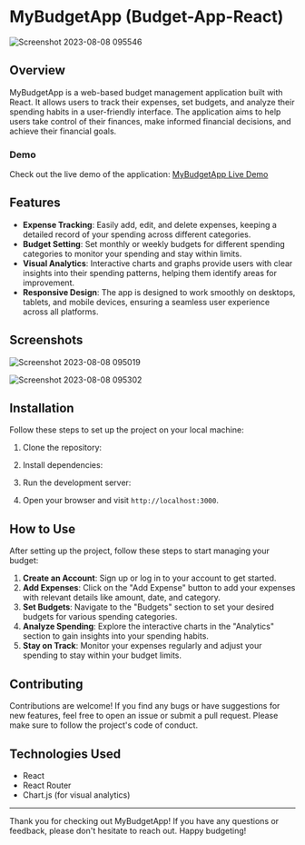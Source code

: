 # MyBudgetApp (Budget-App-React)

![Screenshot 2023-08-08 095546](https://github.com/AdilAhmedShekhani/Budget-App-React/assets/126003246/1f41cae9-5b1b-48d7-a904-7c083fa8ae39)

## Overview

MyBudgetApp is a web-based budget management application built with React. It allows users to track their expenses, set budgets, and analyze their spending habits in a user-friendly interface. The application aims to help users take control of their finances, make informed financial decisions, and achieve their financial goals.

### Demo

Check out the live demo of the application: [MyBudgetApp Live Demo](https://mybudgetapp-react.netlify.app/)

## Features

- **Expense Tracking**: Easily add, edit, and delete expenses, keeping a detailed record of your spending across different categories.
- **Budget Setting**: Set monthly or weekly budgets for different spending categories to monitor your spending and stay within limits.
- **Visual Analytics**: Interactive charts and graphs provide users with clear insights into their spending patterns, helping them identify areas for improvement.
- **Responsive Design**: The app is designed to work smoothly on desktops, tablets, and mobile devices, ensuring a seamless user experience across all platforms.

## Screenshots

![Screenshot 2023-08-08 095019](https://github.com/AdilAhmedShekhani/Budget-App-React/assets/126003246/09e40885-7f8f-4806-ad73-4cf1f1b78cb7)

![Screenshot 2023-08-08 095302](https://github.com/AdilAhmedShekhani/Budget-App-React/assets/126003246/cc1a5886-5470-4209-a3fa-8d75c173f8d8)


## Installation

Follow these steps to set up the project on your local machine:

1. Clone the repository:


2. Install dependencies:


3. Run the development server:


4. Open your browser and visit `http://localhost:3000`.

## How to Use

After setting up the project, follow these steps to start managing your budget:

1. **Create an Account**: Sign up or log in to your account to get started.
2. **Add Expenses**: Click on the "Add Expense" button to add your expenses with relevant details like amount, date, and category.
3. **Set Budgets**: Navigate to the "Budgets" section to set your desired budgets for various spending categories.
4. **Analyze Spending**: Explore the interactive charts in the "Analytics" section to gain insights into your spending habits.
5. **Stay on Track**: Monitor your expenses regularly and adjust your spending to stay within your budget limits.

## Contributing

Contributions are welcome! If you find any bugs or have suggestions for new features, feel free to open an issue or submit a pull request. Please make sure to follow the project's code of conduct.

## Technologies Used

- React
- React Router
- Chart.js (for visual analytics)


---

Thank you for checking out MyBudgetApp! If you have any questions or feedback, please don't hesitate to reach out. Happy budgeting!
